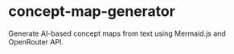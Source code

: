 # concept-map-generator
Generate AI-based concept maps from text using Mermaid.js and OpenRouter API.
